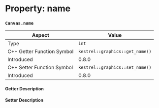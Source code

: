 
# Property: name
### `Canvas.name`

| Aspect | Value |
| --- | --- |
| Type | `int` |
| C++ Getter Function Symbol | `kestrel::graphics::get_name()` |
| Introduced | 0.8.0 |
| C++ Setter Function Symbol | `kestrel::graphics::set_name()` |
| Introduced | 0.8.0 |

#### Getter Description

#### Setter Description

